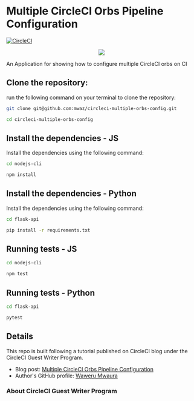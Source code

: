 # Multiple CircleCI Orbs Pipeline Configuration

[![CircleCI](https://circleci.com/gh/mwaz/circleci-multiple-orbs-config.svg?style=svg)](https://circleci.com/gh/mwaz/circleci-multiple-orbs-config)

<p align="center"><img src="https://avatars3.githubusercontent.com/u/59034516"></p>

An Application for showing how to configure multiple CircleCI orbs on CI


## Clone the repository:

run the following command on your terminal to clone the repository:

```bash
git clone git@github.com:mwaz/circleci-multiple-orbs-config.git

cd circleci-multiple-orbs-config
```

## Install the dependencies - JS

Install the dependencies using the following command:

```bash
cd nodejs-cli

npm install
```

## Install the dependencies - Python

Install the dependencies using the following command:

```bash
cd flask-api

pip install -r requirements.txt
```

## Running tests - JS

```bash
cd nodejs-cli

npm test
```

## Running tests - Python

```bash
cd flask-api

pytest
```

## Details

This repo is built following a tutorial published on CircleCI blog under the CircleCI Guest Writer Program.

-   Blog post: [ Multiple CircleCI Orbs Pipeline Configuration][blog]
-   Author's GitHub profile: [Waweru Mwaura][author]

### About CircleCI Guest Writer Program


[blog]: https://circleci.com/blog/multiple-circleci-orbs-pipeline-configuration/
[author]: https://github.com/mwaz
